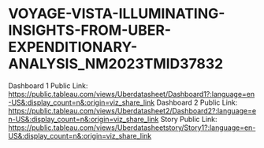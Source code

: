 # VOYAGE-VISTA-ILLUMINATING-INSIGHTS-FROM-UBER-EXPENDITIONARY-ANALYSIS_NM2023TMID37832
Dashboard 1 Public Link: https://public.tableau.com/views/Uberdatasheet/Dashboard1?:language=en-US&:display_count=n&:origin=viz_share_link
Dashboard 2 Public Link: https://public.tableau.com/views/Uberdatasheet2/Dashboard2?:language=en-US&:display_count=n&:origin=viz_share_link
Story Public Link: https://public.tableau.com/views/Uberdatasheetstory/Story1?:language=en-US&:display_count=n&:origin=viz_share_link
